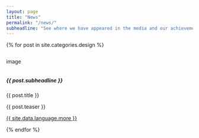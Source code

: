 ```yaml
---
layout: page
title: "News"
permalink: "/news/"
subheadline: "See where we have appeared in the media and our achievements"
---
```

{% for post in site.categories.design %}
    <div class="row">
        <div class="small-1 column">
            <p>image</p>
        </div>
        <div class="small-12 column">
            <h5>{{ post.subheadline }}</h5>
            <p>{{ post.title }}</p>
            <p>{{ post.teaser }}</p>
            <p><a class="button tiny radius" href="{{ site.url }}{{ site.baseurl }}{{ post.url }}">{{ site.data.language.more }}</a></p>
        </div>
    </div>
{% endfor %}
